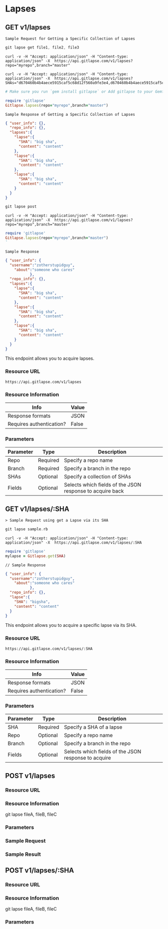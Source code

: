 # Lapses

## GET v1/lapses
```
Sample Request for Getting a Specific Collection of Lapses 
```
```c
git lapse get file1, file2, file3
```
```shell
curl -v -H "Accept: application/json" -H "Content-type: application/json" -X  https://api.gitlapse.com/v1/lapses?repo="myrepo",branch="master"

curl -v -H "Accept: application/json" -H "Content-type: application/json" -X  https://api.gitlapse.com/v1/lapses?SHAs="d670460b4b4aece5915caf5c68d12f560a9fe3e4,d670460b4b4aece5915caf5c68d12f560a9fe3e4,d670460b4b4aece5915caf5c68d12f560a9fe3e4"`
```

```ruby
# Make sure you run `gem install gitlapse` or Add gitlapse to your Gemfile

require 'gitlapse'
Gitlapse.lapses(repo="myrepo",branch="master")
```

```
Sample Response of Getting a Specific Collection of Lapses 
```

```json
{ "user_info": {},
  "repo_info": {},
  "lapses":{
    "lapse":{
      "SHA": "big sha",
      "content": "content"
    },
    "lapse":{
      "SHA": "big sha",
      "content": "content"
    },
    "lapse":{
      "SHA": "big sha",
      "content": "content"
    }
  }
}
```

```c
git lapse post  
```
```shell
curl -v -H "Accept: application/json" -H "Content-type: application/json" -X  https://api.gitlapse.com/v1/lapses?repo="myrepo",branch="master"
```
```ruby
require 'gitlapse'
Gitlapse.lapses(repo="myrepo",branch="master")
`
```

```
Sample Response
```
```json
{ "user_info": {
  "username":"zotherstupidguy",
    "about":"someone who cares"
	       },
  "repo_info": {},
  "lapses":{
    "lapse":{
      "SHA": "big sha",
      "content": "content"
    },
    "lapse":{
      "SHA": "big sha",
      "content": "content"
    },
    "lapse":{
      "SHA": "big sha",
      "content": "content"
    }
  }
}
```

This endpoint allows you to acquire lapses. 

### Resource URL 
`https://api.gitlapse.com/v1/lapses`
### Resource Information 

Info				| Value           	 
--------- 			| ------- 
Response formats		| JSON 
Requires authentication?    	| False 


### Parameters 
Parameter |     Type	| Description
--------- | ------- 	| -----------
Repo 	  | Required    | Specify a repo name 
Branch 	  | Required    | Specify a branch in the repo 
SHAs	  | Optional 	| Specify a collection of SHAs
Fields	  | Optional    | Selects which fields of the JSON response to acquire back


## GET v1/lapses/:SHA

```
> Sample Request using get a Lapse via its SHA 
```
```c
git lapse sample.rb
```
```shell
curl -v -H "Accept: application/json" -H "Content-type: application/json" -X  https://api.gitlapse.com/v1/lapses/:SHA
```
```ruby
require 'gitlapse'
mylapse = Gitlapse.get(SHA)
```
```
// Sample Response
```
```json
{ "user_info": {
  "username":"zotherstupidguy",
    "about":"someone who cares"
	       },
  "repo_info": {},
  "lapse":{
    "SHA": "bigsha",
    "content": "content"
  }
}
```

This endpoint allows you to acquire a specific lapse via its SHA. 
### Resource URL 
`https://api.gitlapse.com/v1/lapses/:SHA`

### Resource Information 
Info				| Value           	 
--------- 			| ------- 
Response formats		| JSON 
Requires authentication?    	| False 

### Parameters 
Parameter |     Type	| Description
--------- | ------- 	| -----------
SHA 	  | Required    | Specify a SHA of a lapse 
Repo 	  | Optional    | Specify a repo name 
Branch 	  | Optional    | Specify a branch in the repo 
Fields	  | Optional    | Selects which fields of the JSON response to acquire 

## POST v1/lapses
### Resource URL 
### Resource Information 
git lapse fileA, fileB, fileC 
### Parameters 
### Sample Request 
### Sample Result

## POST v1/lapses/:SHA
### Resource URL 
### Resource Information 
git lapse fileA, fileB, fileC 
### Parameters 

